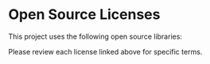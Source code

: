 # Open Source Licenses

This project uses the following open source libraries:

[//]: # (## Library 1)

[//]: # (- License: MIT)

[//]: # (- URL: [Repository Link]&#40;https://github.com/example/library1&#41;)

Please review each license linked above for specific terms.
